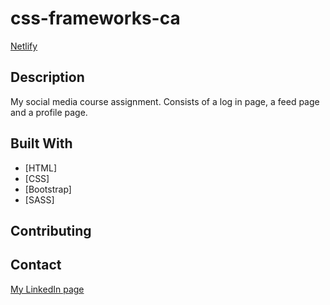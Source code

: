 # css-frameworks-ca

[Netlify](https://comfy-lily-a4a72a.netlify.app/)

## Description

My social media course assignment. Consists of a log in page, a feed page and a profile page.

## Built With

- [HTML]
- [CSS]
- [Bootstrap]
- [SASS]

## Contributing

## Contact

[My LinkedIn page](https://www.linkedin.com/in/beate-vangsnes/)
